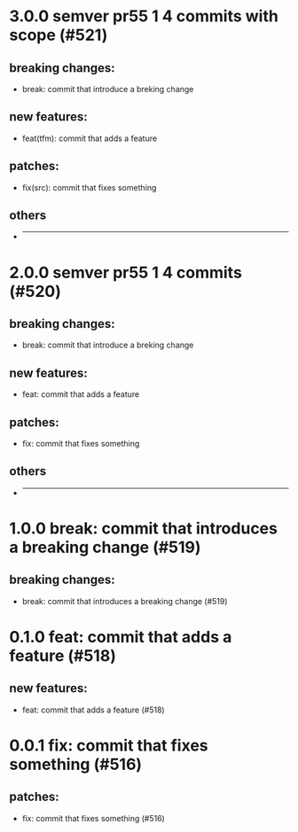 # 3.0.0 semver pr55 1 4 commits with scope (#521)

## breaking changes:
* break: commit that introduce a breking change
## new features:
* feat(tfm): commit that adds a feature
## patches:
* fix(src): commit that fixes something
## others
* ---------

# 2.0.0 semver pr55 1 4 commits (#520)

## breaking changes:
* break: commit that introduce a breking change
## new features:
* feat: commit that adds a feature
## patches:
* fix: commit that fixes something
## others
* ---------

# 1.0.0 break: commit that introduces a breaking change (#519)

## breaking changes:
* break: commit that introduces a breaking change (#519)

# 0.1.0 feat: commit that adds a feature (#518)

## new features:
* feat: commit that adds a feature (#518)

# 0.0.1 fix: commit that fixes something (#516)

## patches:
* fix: commit that fixes something (#516)

